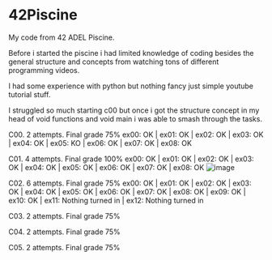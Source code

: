 # 42Piscine
My code from 42 ADEL Piscine. 

Before i started the piscine i had limited knowledge of coding besides the general structure and concepts from watching tons of different programming videos. 

I had some experience with python but nothing fancy just simple youtube tutorial stuff. 

I struggled so much starting c00 but once i got the structure concept in my head of void functions and void main i was able to smash through the tasks.

C00. 2 attempts. Final grade 75%
ex00: OK | ex01: OK | ex02: OK | ex03: OK | ex04: OK | ex05: KO | ex06: OK | ex07: OK | ex08: OK

C01. 4 attempts. Final grade 100%
ex00: OK | ex01: OK | ex02: OK | ex03: OK | ex04: OK | ex05: OK | ex06: OK | ex07: OK | ex08: OK
![image](https://user-images.githubusercontent.com/87857751/126775194-004f6927-47ce-4e86-b1f6-400b69360233.png)

C02. 6 attempts. Final grade 75%
ex00: OK | ex01: OK | ex02: OK | ex03: OK | ex04: OK | ex05: OK | ex06: OK | ex07: OK | ex08: OK | ex09: OK | ex10: OK | ex11: Nothing turned in | ex12: Nothing turned in

C03. 2 attempts. Final grade 75%

C04. 2 attempts. Final grade 75%

C05. 2 attempts. Final grade 75%

